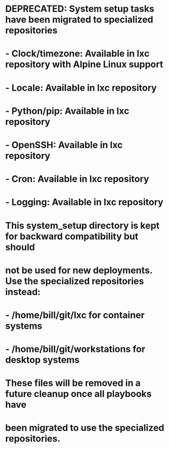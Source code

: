 # DEPRECATED: System setup tasks have been migrated to specialized repositories
# 
# - Clock/timezone: Available in lxc repository with Alpine Linux support
# - Locale: Available in lxc repository  
# - Python/pip: Available in lxc repository
# - OpenSSH: Available in lxc repository
# - Cron: Available in lxc repository
# - Logging: Available in lxc repository
#
# This system_setup directory is kept for backward compatibility but should
# not be used for new deployments. Use the specialized repositories instead:
# - /home/bill/git/lxc for container systems
# - /home/bill/git/workstations for desktop systems
#
# These files will be removed in a future cleanup once all playbooks have
# been migrated to use the specialized repositories.
